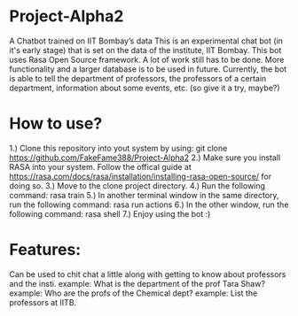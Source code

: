 # Project-Alpha2
A Chatbot trained on IIT Bombay’s data
This is an experimental chat bot (in it's early stage) that is set on the data of the institute, IIT Bombay.
This bot uses Rasa Open Source framework.
A lot of work still has to be done. More functionality and a larger database is to be used in future. Currently, the bot is able to tell the department of professors, the professors of a certain department, information about some events, etc. (so give it a try, maybe?)

# How to use?
1.) Clone this repository into yout system by using:
git clone https://github.com/FakeFame388/Project-Alpha2
2.) Make sure you install RASA into your system. Follow the offical guide at https://rasa.com/docs/rasa/installation/installing-rasa-open-source/
for doing so.
3.) Move to the clone project directory.
4.) Run the following command:
rasa train
5.) In another terminal window in the same directory, run the following command:
rasa run actions
6.) In the other window, run the following command:
rasa shell
7.) Enjoy using the bot :)

# Features:
Can be used to chit chat a little along with getting to know about professors and the insti.
example: What is the department of the prof Tara Shaw? 
example: Who are the profs of the Chemical dept?
example: List the professors at IITB.
